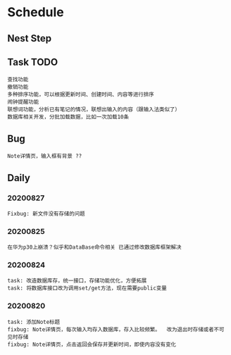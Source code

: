 # Schedule
## Nest Step
## Task TODO
	查找功能
	撤销功能
	多种排序功能，可以根据更新时间、创建时间、内容等进行排序
	闹钟提醒功能
	联想词功能，分析已有笔记的情况，联想出输入的内容（跟输入法类似了）
	数据库相关开发，分批加载数据，比如一次加载10条

## Bug
	Note详情页，输入框有背景 ??

## Daily
### 20200827
	Fixbug: 新文件没有存储的问题
### 20200825
	在华为p30上崩溃？似乎和DataBase命令相关 已通过修改数据库框架解决
### 20200824
	task: 改造数据库存，统一接口，存储功能优化，方便拓展
	task: 将数据库接口改为调用set/get方法，现在需要public变量
### 20200820
	task: 添加Note标题
	fixbug: Note详情页，每次输入均存入数据库，存入比较频繁。  改为退出时存储或者不可见时存储
	fixbug: Note详情页，点击返回会保存并更新时间，即使内容没有变化
